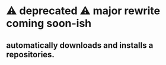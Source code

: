 # ⚠ deprecated ⚠ major rewrite coming soon-ish
## automatically downloads and installs a repositories.